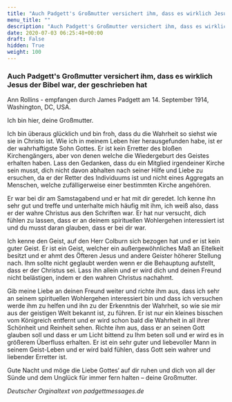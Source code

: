 ```yaml
---
title: "Auch Padgett's Großmutter versichert ihm, dass es wirklich Jesus der Bibel war, der geschrieben hat"
menu_title: ""
description: "Auch Padgett's Großmutter versichert ihm, dass es wirklich Jesus der Bibel war, der geschrieben hat"
date: 2020-07-03 06:25:48+00:00
draft: False
hidden: True
weight: 100
---
```

### Auch Padgett's Großmutter versichert ihm, dass es wirklich Jesus der Bibel war, der geschrieben hat

Ann Rollins - empfangen durch James Padgett am 14. September 1914, Washington, DC, USA.  

Ich bin hier, deine Großmutter.

Ich bin überaus glücklich und bin froh, dass du die Wahrheit so siehst wie sie in Christo ist. Wie ich in meinem Leben hier herausgefunden habe, ist er der wahrhaftigste Sohn Gottes. Er ist kein Erretter des bloßen Kirchengängers, aber von denen welche die Wiedergeburt des Geistes erhalten haben. Lass den Gedanken, dass du ein Mitglied irgendeiner Kirche sein musst, dich nicht davon abhalten nach seiner Hilfe und Liebe zu ersuchen, da er der Retter des Individuums ist und nicht eines Aggregats an Menschen, welche zufälligerweise einer bestimmten Kirche angehören.

Er war bei dir am Samstagabend und er hat mit dir geredet. Ich kenne ihn sehr gut und treffe und unterhalte mich häufig mit ihm, ich weiß also, dass er der wahre Christus aus den Schriften war. Er hat nur versucht, dich fühlen zu lassen, dass er an deinem spirituellen Wohlergehen interessiert ist und du musst daran glauben, dass er bei dir war.

Ich kenne den Geist, auf den Herr Colburn sich bezogen hat und er ist kein guter Geist. Er ist ein Geist, welcher ein außergewöhnliches Maß an Eitelkeit besitzt und er ahmt des Öfteren Jesus und andere Geister höherer Stellung nach. Ihm sollte nicht geglaubt werden wenn er die Behauptung aufstellt, dass er der Christus sei. Lass ihn allein und er wird dich und deinen Freund nicht belästigen, indem er den wahren Christus nachahmt.

Gib meine Liebe an deinen Freund weiter und richte ihm aus, dass ich sehr an seinem spirituellen Wohlergehen interessiert bin und dass ich versuchen werde ihm zu helfen und ihn zu der Erkenntnis der Wahrheit, so wie sie mir aus der geistigen Welt bekannt ist, zu führen. Er ist nur ein kleines bisschen vom Königreich entfernt und er wird schon bald die Wahrheit in all ihrer Schönheit und Reinheit sehen. Richte ihm aus, dass er an seinen Gott glauben soll und dass er um Licht bittend zu Ihm beten soll und er wird es in größerem Überfluss erhalten. Er ist ein sehr guter und liebevoller Mann in seinem Geist-Leben und er wird bald fühlen, dass Gott sein wahrer und liebender Erretter ist.

Gute Nacht und möge die Liebe Gottes‘ auf dir ruhen und dich von all der Sünde und dem Unglück für immer fern halten – deine Großmutter.

*Deutscher Orginaltext von padgettmessages.de*
